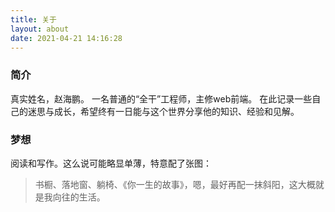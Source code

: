 ```yaml
---
title: 关于
layout: about
date: 2021-04-21 14:16:28
---
```


### 简介
真实姓名，赵海鹏。
一名普通的“全干”工程师，主修web前端。
在此记录一些自己的迷思与成长，希望终有一日能与这个世界分享他的知识、经验和见解。

### 梦想
阅读和写作。这么说可能略显单薄，特意配了张图：

> 书橱、落地窗、躺椅、《你一生的故事》，嗯，最好再配一抹斜阳，这大概就是我向往的生活。